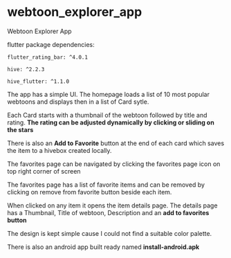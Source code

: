 # webtoon_explorer_app

Webtoon Explorer App



flutter package dependencies:

    flutter_rating_bar: ^4.0.1
  
    hive: ^2.2.3
  
    hive_flutter: ^1.1.0
  


The app has a simple UI. The homepage loads a list of 10 most popular webtoons and displays then in a list of Card sytle.

Each Card starts with a thumbnail of the webtoon followed by title and rating. **The rating can be adjusted dynamically by clicking or sliding on the stars**

There is also an **Add to Favorite** button at the end of each card which saves the item to a hivebox created locally.

The favorites page can be navigated by clicking the favorites page icon on top right corner of screen

The favorites page has a list of favorite items and can be removed by clicking on remove from favorite button beside each item.

When clicked on any item it opens the item details page. The details page has a Thumbnail, Title of webtoon, Description and an **add to favorites button**

The design is kept simple cause I could not find a suitable color palette.



There is also an android app built ready named **install-android.apk**
